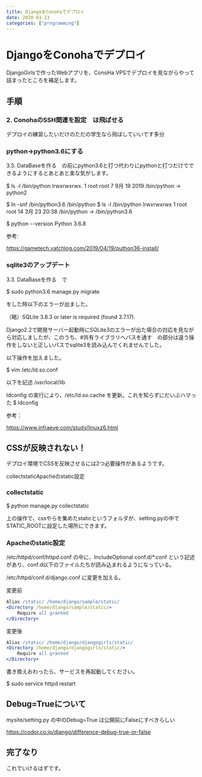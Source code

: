 ```yaml
---
title: DjangoをConohaでデプロイ
date: 2020-03-23
categories: ["programming"]
---
```


# DjangoをConohaでデプロイ

DjangoGirlsで作ったWebアプリを、ConoHa VPSでデプロイを見ながらやって詰まったところを補足します。

## 手順

### 2. ConohaのSSH関連を設定　は飛ばせる

デプロイの練習したいだけのただの学生なら飛ばしていいです多分

### python→python3.6にする

3.3. DataBaseを作る　の前にpython3.6と打つ代わりにpythonと打つだけでできるようにするとあとあと楽な気がします。

$ ls -l /bin/python
lrwxrwxrwx. 1 root root 7  9月 19  2019 /bin/python -> python2

$ ln -snf /bin/python3.6 /bin/python
$ ls -l /bin/python
lrwxrwxrwx 1 root root 14  3月 23 20:38 /bin/python -> /bin/python3.6

$ python --version
Python 3.6.8

参考:

https://gametech.vatchlog.com/2019/04/19/puthon36-install/

### sqlite3のアップデート

3.3. DataBaseを作る　で

$ sudo python3.6 manage.py migrate

をした時以下のエラーが出ました。

（略）SQLite 3.8.3 or later is required (found 3.7.17).

Django2.2で開発サーバー起動時にSQLite3のエラーが出た場合の対応を見ながら対応しましたが、このうち、#共有ライブラリへパスを通す　の部分は違う操作をしないと正しいパスでsqlite3を読み込んでくれませんでした。

以下操作を加えました。

$ vim /etc/ld.so.conf

以下を記述
/usr/local/lib 

ldconfig の実行により、/etc/ld.so.cache を更新。これを知らずにだいぶハマった
$ ldconfig

参考：

https://www.infraeye.com/study/linuxz6.html

## CSSが反映されない！

デプロイ環境でCSSを反映させるには2つ必要操作があるようです。

collectstaticApacheのstatic設定

### collectstatic

$ python manage.py collectstatic

上の操作で、cssやらを集めたstaticというフォルダが、setting.pyの中でSTATIC_ROOTに設定した場所にできます。

### Apacheのstatic設定

/etc/httpd/conf/httpd.conf の中に、IncludeOptional conf.d/*.conf という記述があり、conf.d以下のファイルたちが読み込まれるようになっている。

/etc/httpd/conf.d/django.conf に変更を加える。

変更前

```apache
Alias /static/ /home/django/sample/static/
<Directory /home/django/sample/static/>
    Require all granted
</Directory>
```

変更後

```apache
Alias /static/ /home/django/djangogirls/static/
<Directory /home/django/djangogirls/static/>
    Require all granted
</Directory>
```

書き換えおわったら、サービスを再起動してください。

$ sudo service httpd restart

## Debug=Trueについて

mysite/setting.py の中のDebug=True は公開前にFalseにすべきらしい

https://codor.co.jp/django/difference-debug-true-or-false

## 完了なり

これでいけるはずです。